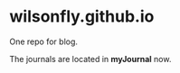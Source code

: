 wilsonfly.github.io
===================

One repo for blog.

The journals are located in **myJournal** now.
